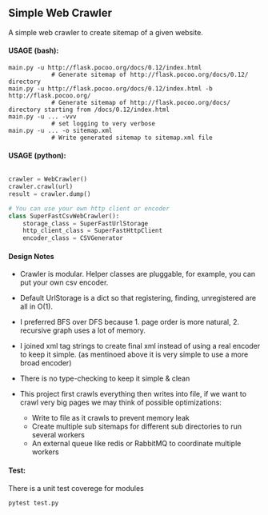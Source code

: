 ## Simple Web Crawler

A simple web crawler to create sitemap of a given website.


#### USAGE (bash):
```
main.py -u http://flask.pocoo.org/docs/0.12/index.html
            # Generate sitemap of http://flask.pocoo.org/docs/0.12/ directory
main.py -u http://flask.pocoo.org/docs/0.12/index.html -b http://flask.pocoo.org/
            # Generate sitemap of http://flask.pocoo.org/docs/ directory starting from /docs/0.12/index.html
main.py -u ... -vvv
            # set logging to very verbose
main.py -u ... -o sitemap.xml
            # Write generated sitemap to sitemap.xml file
```
#### USAGE (python):
```python

crawler = WebCrawler()
crawler.crawl(url)
result = crawler.dump()

# You can use your own http client or encoder
class SuperFastCsvWebCrawler():
    storage_class = SuperFastUrlStorage
    http_client_class = SuperFastHttpClient
    encoder_class = CSVGenerator


```
#### Design Notes


+ Crawler is modular. Helper classes are pluggable, for example, 
you can put your own csv encoder.

+ Default UrlStorage is a dict so that registering, finding, 
unregistered are all in O(1).   

+ I preferred BFS over DFS because 1. page order is more natural, 2. 
recursive graph uses a lot of memory.

+ I joined xml tag strings to create final xml instead of using a real 
encoder to keep it simple. (as mentinoed above it is very simple to use
 a more broad encoder)
 
+ There is no type-checking to keep it simple & clean  

+ This project first crawls everything then writes into file, if we want 
to crawl very big pages we may think of possible optimizations:
  + Write to file as it crawls to prevent memory leak
  + Create multiple sub sitemaps for different sub directories to run several workers
  + An external queue like redis or RabbitMQ to coordinate multiple workers

####  Test:

There is a unit test coverege for modules

```bash
pytest test.py
```
